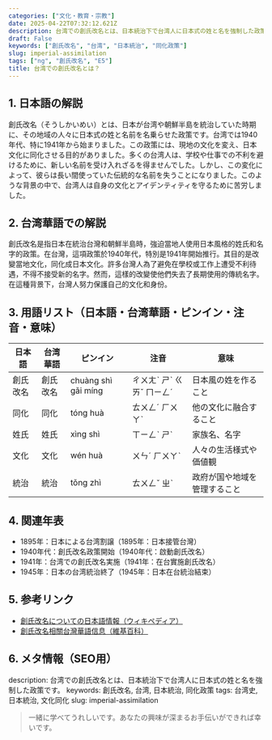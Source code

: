 ```yaml
---
categories: ["文化・教育・宗教"]
date: 2025-04-22T07:32:12.621Z
description: 台湾での創氏改名とは、日本統治下で台湾人に日本式の姓と名を強制した政策です。
draft: False
keywords: ["創氏改名", "台湾", "日本統治", "同化政策"]
slug: imperial-assimilation
tags: ["ng", "創氏改名", "E5"]
title: 台湾での創氏改名とは？
---
```




## 1. 日本語の解説
創氏改名（そうしかいめい）とは、日本が台湾や朝鮮半島を統治していた時期に、その地域の人々に日本式の姓と名前を名乗らせた政策です。台湾では1940年代、特に1941年から始まりました。この政策には、現地の文化を変え、日本文化に同化させる目的がありました。多くの台湾人は、学校や仕事での不利を避けるために、新しい名前を受け入れざるを得ませんでした。しかし、この変化によって、彼らは長い間使っていた伝統的な名前を失うことになりました。このような背景の中で、台湾人は自身の文化とアイデンティティを守るために苦労しました。

## 2. 台湾華語での解説
創氏改名是指日本在統治台灣和朝鮮半島時，強迫當地人使用日本風格的姓氏和名字的政策。在台灣，這項政策於1940年代，特別是1941年開始推行。其目的是改變當地文化，同化成日本文化。許多台灣人為了避免在學校或工作上遭受不利待遇，不得不接受新的名字。然而，這樣的改變使他們失去了長期使用的傳統名字。在這種背景下，台灣人努力保護自己的文化和身份。

## 3. 用語リスト（日本語・台湾華語・ピンイン・注音・意味）

| 日本語     | 台湾華語   | ピンイン     | 注音       | 意味                             |
|------------|-----------|-------------|------------|----------------------------------|
| 創氏改名   | 創氏改名   | chuàng shì gǎi míng | ㄔㄨㄤˋ ㄕˋ ㄍㄞˇ ㄇㄧㄥˊ | 日本風の姓を作ること              |
| 同化       | 同化       | tóng huà     | ㄊㄨㄥˊ ㄏㄨㄚˋ   | 他の文化に融合すること            |
| 姓氏       | 姓氏       | xìng shì    | ㄒㄧㄥˋ ㄕˋ     | 家族名、名字                       |
| 文化       | 文化       | wén huà     | ㄨㄣˊ ㄏㄨㄚˋ   | 人々の生活様式や価値観             |
| 統治       | 統治       | tǒng zhì    | ㄊㄨㄥˇ ㄓˋ      | 政府が国や地域を管理すること        |

## 4. 関連年表

- 1895年：日本による台湾割譲（1895年：日本接管台灣）
- 1940年代：創氏改名政策開始（1940年代：啟動創氏改名）
- 1941年：台湾での創氏改名実施（1941年：在台實施創氏改名）
- 1945年：日本の台湾統治終了（1945年：日本在台統治結束）

## 5. 参考リンク

- [創氏改名についての日本語情報（ウィキペディア）](https://ja.wikipedia.org/wiki/%E5%89%B5%E6%B0%8F%E6%94%B9%E5%90%8D)
- [創氏改名相關台灣華語信息（維基百科）](https://zh.wikipedia.org/zh-tw/%E5%89%B5%E6%B0%8F%E6%94%B9%E5%90%8D)

## 6. メタ情報（SEO用）
description: 台湾での創氏改名とは、日本統治下で台湾人に日本式の姓と名を強制した政策です。
keywords: 創氏改名, 台湾, 日本統治, 同化政策
tags: 台湾史, 日本統治, 文化同化
slug: imperial-assimilation

> 一緒に学べてうれしいです。あなたの興味が深まるお手伝いができれば幸いです。